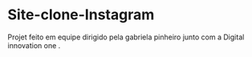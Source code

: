# Site-clone-Instagram

Projet feito em equipe  dirigido  pela gabriela  pinheiro  junto com  a Digital  innovation  one  .
